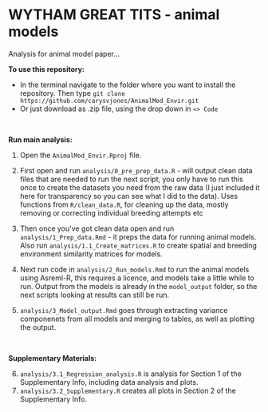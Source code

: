 
<b>WYTHAM GREAT TITS - animal models</b>
==============================

Analysis for animal model paper...

<b>To use this repository:</b>
- In the terminal navigate to the folder where you want to install the repository. Then type `git clone https://github.com/carysvjones/AnimalMod_Envir.git`
- Or just download as .zip file, using the drop down in `<> Code`

<br>

<b>Run main analysis:</b>

1. Open the `AnimalMod_Envir.Rproj` file.
   
2. First open and run `analysis/0_pre_prep_data.R` - will output clean data files that are needed to run the next script,
you only have to run this once to create the datasets you need from the raw data (I just included it here for transparency so you can see what I did to the data).
Uses functions from `R/clean_data.R`, for cleaning up the data, mostly removing or correcting individual breeding attempts etc

3. Then once you've got clean data open and run `analysis/1_Prep_data.Rmd` - it preps the data for running animal models. Also run `analysis/1.1_Create_matrices.R` to create spatial and breeding environment similarity matrices for models.

4. Next run code in `analysis/2_Run_models.Rmd` to run the animal models using Asreml-R, this requires a licence, and models take a little while to run. Output from the models is already in the `model_output` folder, so the next scripts looking at results can still be run.

5. `analysis/3_Model_output.Rmd` goes through extracting variance componenets from all models and merging to tables, as well as plotting the output.

<br>

<b>Supplementary Materials:</b>

6. `analysis/3.1_Regression_analysis.R` is analysis for Section 1 of the Supplementary Info, including data analysis and plots.
7. `analysis/3.2_Supplementary.R` creates all plots in Section 2 of the Supplementary Info.
